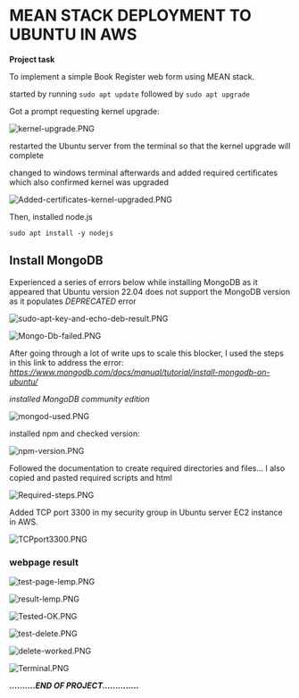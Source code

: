 # MEAN STACK DEPLOYMENT TO UBUNTU IN AWS


**Project task**


To implement a simple Book Register web form using MEAN stack.

started by running `sudo apt update` followed by `sudo apt upgrade`

Got a prompt requesting kernel upgrade:

![kernel-upgrade.PNG](./images/kernel-upgrade.PNG)

restarted the Ubuntu server from the terminal so that the kernel upgrade will complete

changed to windows terminal afterwards and added required certificates which also confirmed kernel was upgraded


![Added-certificates-kernel-upgraded.PNG](./images/Added-certificates-kernel-upgraded.PNG)


Then, installed node.js

`sudo apt install -y nodejs`


## Install MongoDB

Experienced a series of errors below while installing MongoDB as it appeared that Ubuntu version 22.04 does not support the MongoDB version as it populates *DEPRECATED* error

![sudo-apt-key-and-echo-deb-result.PNG](./images/sudo-apt-key-and-echo-deb-result.PNG)

![Mongo-Db-failed.PNG](./images/Mongo-Db-failed.PNG)

After going through a lot of write ups to scale this blocker, I used the steps in this link to address the error: *https://www.mongodb.com/docs/manual/tutorial/install-mongodb-on-ubuntu/* 

*installed MongoDB community edition*

![mongod-used.PNG](./images/mongod-used.PNG)

installed npm and checked version:

![npm-version.PNG](./images/npm-version.PNG)

Followed the documentation to create required directories and files... I also copied and pasted required scripts and html 

![Required-steps.PNG](./images/Required-steps.PNG)

Added TCP port 3300 in my security group in Ubuntu server EC2 instance in AWS.

![TCPport3300.PNG](./images/TCPport3300.PNG)


### **webpage result**


![test-page-lemp.PNG](./images/test-page-lemp.PNG)

![result-lemp.PNG](./images/result-lemp.PNG)

![Tested-OK.PNG](./images/Tested-OK.PNG)

![test-delete.PNG](./images/test-delete.PNG)

![delete-worked.PNG](./images/delete-worked.PNG)

![Terminal.PNG](./images/Terminal.PNG)



***..........END OF PROJECT..............***

